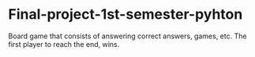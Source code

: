 # Final-project-1st-semester-pyhton
Board game that consists of answering correct answers, games, etc. The first player to reach the end, wins.
